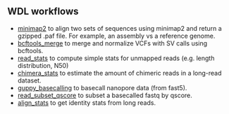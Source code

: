 ## WDL workflows

- [minimap2](minimap2) to align two sets of sequences using minimap2 and return a gzipped .paf file. For example, an assembly vs a reference genome. 
- [bcftools_merge](bcftools_merge) to merge and normalize VCFs with SV calls using bcftools.
- [read_stats](read_stats) to compute simple stats for unmapped reads (e.g. length distribution, N50)
- [chimera_stats](chimera_stats) to estimate the amount of chimeric reads in a long-read dataset.
- [guppy_basecalling](guppy_basecalling) to basecall nanopore data (from fast5).
- [read_subset_qscore](read_subset_qscore) to subset a basecalled fastq by qscore.
- [align_stats](align_stats) to get identity stats from long reads.
